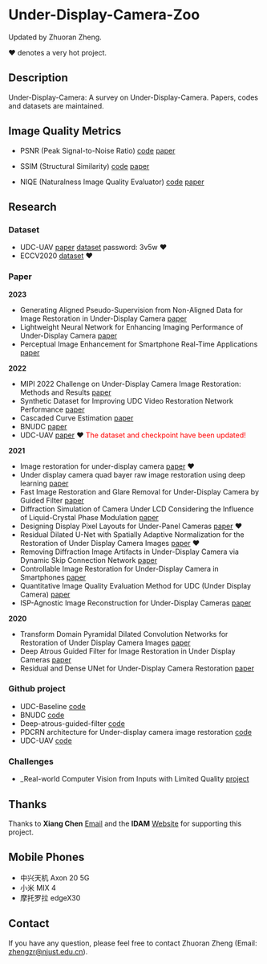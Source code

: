 # Under-Display-Camera-Zoo

Updated by Zhuoran Zheng. 

&hearts; denotes a very hot project.

## Description

Under-Display-Camera: A survey on Under-Display-Camera. Papers, codes and datasets are maintained.

## Image Quality Metrics

+ PSNR (Peak Signal-to-Noise Ratio) [code](https://github.com/aizvorski/video-quality) [paper](https://ieeexplore.ieee.org/document/4550695/;jsessionid=_-Qe0692ihq1HUtVyMvgZtg6xks4_lM-WYIYXxgfKMjjwyljloaI!-539104042) 

+ SSIM (Structural Similarity) [code](https://github.com/aizvorski/video-quality/blob/master/ssim.py) [paper](https://ieeexplore.ieee.org/document/1284395/)

+ NIQE (Naturalness Image Quality Evaluator) [code](https://github.com/aizvorski/video-quality/blob/master/niqe.py) [paper](http://live.ece.utexas.edu/research/Quality/niqe_spl.pdf)

## Research

### Dataset

+ UDC-UAV [paper](http://arxiv.org/abs/2202.06283) [dataset](https://pan.baidu.com/s/1vMEZ3RmUOhiAKiTI_FyRjA) password: 3v5w &hearts;
+ ECCV2020 [dataset](https://github.com/varun19299/deep-atrous-guided-filter) &hearts;

### Paper

**2023**
+ Generating Aligned Pseudo-Supervision from Non-Aligned Data for Image Restoration in Under-Display Camera [paper](https://openaccess.thecvf.com/content/CVPR2023/papers/Feng_Generating_Aligned_Pseudo-Supervision_From_Non-Aligned_Data_for_Image_Restoration_in_CVPR_2023_paper.pdf)
+ Lightweight Neural Network for Enhancing Imaging Performance of Under-Display Camera [paper](https://ieeexplore.ieee.org/abstract/document/10147871)
+ Perceptual Image Enhancement for Smartphone Real-Time Applications [paper](https://openaccess.thecvf.com/content/WACV2023/papers/Conde_Perceptual_Image_Enhancement_for_Smartphone_Real-Time_Applications_WACV_2023_paper.pdf)

**2022**
+ MIPI 2022 Challenge on Under-Display Camera Image Restoration: Methods and Results [paper](https://arxiv.org/pdf/2209.07052.pdf)
+ Synthetic Dataset for Improving UDC Video Restoration Network Performance [paper](https://sid.onlinelibrary.wiley.com/doi/abs/10.1002/sdtp.15415)
+ Cascaded Curve Estimation [paper](https://ieeexplore.ieee.org/abstract/document/9798712)
+ BNUDC   [paper](https://openaccess.thecvf.com/content/CVPR2022/papers/Koh_BNUDC_A_Two-Branched_Deep_Neural_Network_for_Restoring_Images_From_CVPR_2022_paper.pdf)
+ UDC-UAV [paper](http://arxiv.org/abs/2202.06283) &hearts; <font color=FF0000> The dataset and checkpoint have been updated! </font>

**2021**

+ Image restoration for under-display camera [paper](https://openaccess.thecvf.com/content/CVPR2021/html/Zhou_Image_Restoration_for_Under-Display_Camera_CVPR_2021_paper.html) &hearts;
+ Under display camera quad bayer raw image restoration using deep learning [paper](https://www.ingentaconnect.com/content/ist/ei/2021/00002021/00000007/art00003)
+ Fast Image Restoration and Glare Removal for Under-Display Camera by Guided Filter [paper](https://sid.onlinelibrary.wiley.com/doi/abs/10.1002/sdtp.14652)
+ Diffraction Simulation of Camera Under LCD Considering the Influence of Liquid-Crystal Phase Modulation [paper](https://sid.onlinelibrary.wiley.com/doi/abs/10.1002/sdtp.14971)
+ Designing Display Pixel Layouts for Under-Panel Cameras [paper](https://ieeexplore.ieee.org/document/9416801/) &hearts;
+ Residual Dilated U-Net with Spatially Adaptive Normalization for the Restoration of Under Display Camera Images [paper](https://ieeexplore.ieee.org/document/9689632) &hearts;
+ Removing Diffraction Image Artifacts in Under-Display Camera via Dynamic Skip Connection Network [paper](https://openaccess.thecvf.com/content/CVPR2021/html/Feng_Removing_Diffraction_Image_Artifacts_in_Under-Display_Camera_via_Dynamic_Skip_CVPR_2021_paper.html)
+ Controllable Image Restoration for Under-Display Camera in Smartphones [paper](https://openaccess.thecvf.com/content/CVPR2021/html/Kwon_Controllable_Image_Restoration_for_Under-Display_Camera_in_Smartphones_CVPR_2021_paper.html)
+ Quantitative Image Quality Evaluation Method for UDC (Under Display Camera) [paper](https://ist.rivervalley.io/ei/articles/2021/9/198-1-198-5)
+ ISP-Agnostic Image Reconstruction for Under-Display Cameras [paper](https://arxiv.org/abs/2111.01511)

**2020**

+ Transform Domain Pyramidal Dilated Convolution Networks for Restoration of Under Display Camera Images [paper](https://link.springer.com/chapter/10.1007/978-3-030-68238-5_28)
+ Deep Atrous Guided Filter for Image Restoration in Under Display Cameras [paper](https://link.springer.com/chapter/10.1007/978-3-030-68238-5_29)
+ Residual and Dense UNet for Under-Display Camera Restoration [paper](https://link.springer.com/chapter/10.1007/978-3-030-68238-5_30)

### Github project
+ UDC-Baseline [code](https://github.com/CaravanPassenger/UDC-Baseline)
+ BNUDC [code](https://github.com/JaihyunKoh/BNUDC)
+ Deep-atrous-guided-filter [code](https://github.com/varun19299/deep-atrous-guided-filter)
+ PDCRN architecture for Under-display camera image restoration [code](https://github.com/DensenDavis/UDC_Restoration)
+ UDC-UAV [code](https://github.com/zzr-idam/Under-Display-Camera-UAV)

### Challenges
+ _Real-world Computer Vision from Inputs with Limited Quality [project](https://rlq-tod.github.io/index.html) 

## Thanks
Thanks to **Xiang Chen** [Email](cv.xchen@gmail.com) and the **IDAM** [Website](https://xiuyijia.github.io/) for supporting this project.

## Mobile Phones

+ 中兴天机 Axon 20 5G
+ 小米 MIX 4
+ 摩托罗拉 edgeX30

## Contact
If you have any question, please feel free to contact Zhuoran Zheng (Email: zhengzr@njust.edu.cn).
